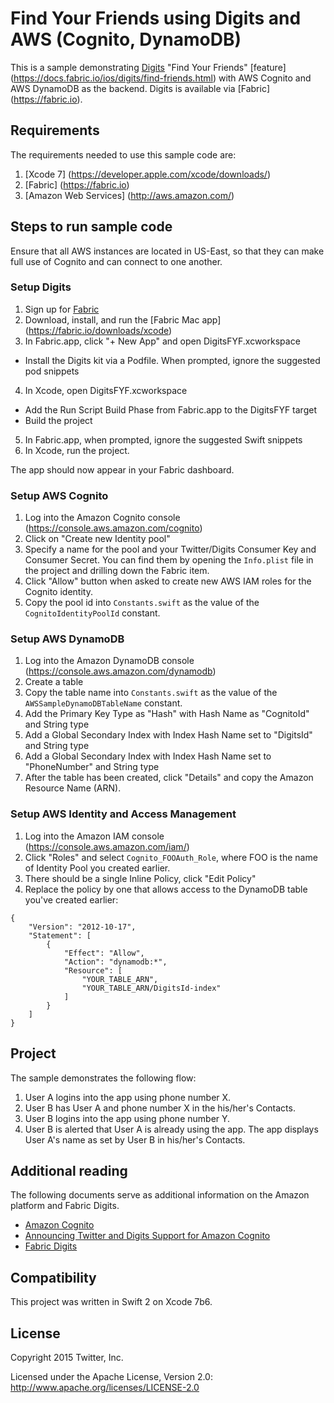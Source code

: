 # Find Your Friends using Digits and AWS (Cognito, DynamoDB)

This is a sample demonstrating [Digits](http://digits.com) "Find Your Friends" [feature] (https://docs.fabric.io/ios/digits/find-friends.html) with AWS Cognito and AWS DynamoDB as the backend. Digits is available via [Fabric] (https://fabric.io).

## Requirements

The requirements needed to use this sample code are:

1. [Xcode 7] (https://developer.apple.com/xcode/downloads/)
2. [Fabric] (https://fabric.io)
3. [Amazon Web Services] (http://aws.amazon.com/) 

## Steps to run sample code

Ensure that all AWS instances are located in US-East, so that they can make full use of Cognito and can connect to one another.

### Setup Digits

1. Sign up for [Fabric](https://fabric.io)
2. Download, install, and run the [Fabric Mac app] (https://fabric.io/downloads/xcode)
3. In Fabric.app, click "+ New App" and open DigitsFYF.xcworkspace
  * Install the Digits kit via a Podfile. When prompted, ignore the suggested pod snippets
4. In Xcode, open DigitsFYF.xcworkspace
  * Add the Run Script Build Phase from Fabric.app to the DigitsFYF target
  * Build the project
5. In Fabric.app, when prompted, ignore the suggested Swift snippets
6. In Xcode, run the project.  

The app should now appear in your Fabric dashboard.

### Setup AWS Cognito

1. Log into the Amazon Cognito console (https://console.aws.amazon.com/cognito)
2. Click on "Create new Identity pool"
3. Specify a name for the pool and your Twitter/Digits Consumer Key and Consumer Secret. You can find
them by opening the `Info.plist` file in the project and drilling down the Fabric item. 
4. Click "Allow" button when asked to create new AWS IAM roles for the Cognito identity.
5. Copy the pool id into `Constants.swift` as the value of the `CognitoIdentityPoolId` constant. 

### Setup AWS DynamoDB

1. Log into the Amazon DynamoDB console (https://console.aws.amazon.com/dynamodb)
2. Create a table
3. Copy the table name into `Constants.swift` as the value of the `AWSSampleDynamoDBTableName` constant.
4. Add the Primary Key Type as "Hash" with Hash Name as "CognitoId" and String type
5. Add a Global Secondary Index with Index Hash Name set to "DigitsId" and String type
6. Add a Global Secondary Index with Index Hash Name set to "PhoneNumber" and String type
7. After the table has been created, click "Details" and copy the Amazon Resource Name (ARN).

### Setup AWS Identity and Access Management

1. Log into the Amazon IAM console (https://console.aws.amazon.com/iam/)
2. Click "Roles" and select `Cognito_FOOAuth_Role`, where FOO is the name of Identity Pool you created earlier.
3. There should be a single Inline Policy, click "Edit Policy"
4. Replace the policy by one that allows access to the DynamoDB table you've created earlier:

```
{
    "Version": "2012-10-17",
    "Statement": [
        {
            "Effect": "Allow",
            "Action": "dynamodb:*",
            "Resource": [
                "YOUR_TABLE_ARN",
                "YOUR_TABLE_ARN/DigitsId-index"
            ]
        }
    ]
}
``` 

## Project

The sample demonstrates the following flow:

1. User A logins into the app using phone number X.
2. User B has User A and phone number X in the his/her's Contacts. 
3. User B logins into the app using phone number Y.
4. User B is alerted that User A is already using the app. The app 
displays User A's name as set by User B in his/her's Contacts. 


## Additional reading

The following documents serve as additional information on the Amazon platform and Fabric Digits.

- [Amazon Cognito](http://aws.amazon.com/cognito/)
- [Announcing Twitter and Digits Support for Amazon Cognito](http://mobile.awsblog.com/post/Tx398OODXZXXAMZ/Announcing-Twitter-and-Digits-Support-for-Amazon-Cognito)
- [Fabric Digits](http://get.digits.com/)

## Compatibility

This project was written in Swift 2 on Xcode 7b6.

## License

Copyright 2015 Twitter, Inc.

Licensed under the Apache License, Version 2.0: http://www.apache.org/licenses/LICENSE-2.0